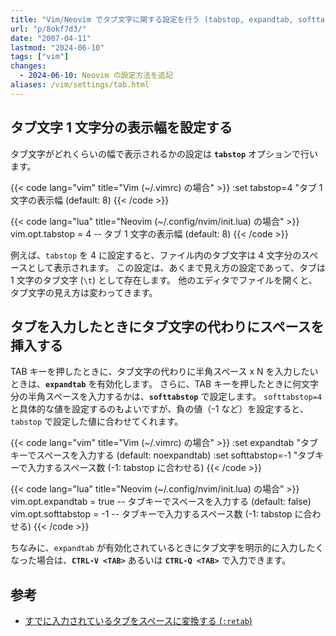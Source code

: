 ```yaml
---
title: "Vim/Neovim でタブ文字に関する設定を行う (tabstop, expandtab, softtabstop)"
url: "p/8okf7d3/"
date: "2007-04-11"
lastmod: "2024-06-10"
tags: ["vim"]
changes:
  - 2024-06-10: Neovim の設定方法を追記
aliases: /vim/settings/tab.html
---
```


タブ文字 1 文字分の表示幅を設定する
----

タブ文字がどれくらいの幅で表示されるかの設定は __`tabstop`__ オプションで行います。

{{< code lang="vim" title="Vim (~/.vimrc) の場合" >}}
:set tabstop=4  "タブ 1 文字の表示幅 (default: 8)
{{< /code >}}

{{< code lang="lua" title="Neovim (~/.config/nvim/init.lua) の場合" >}}
vim.opt.tabstop = 4  -- タブ 1 文字の表示幅 (default: 8)
{{< /code >}}

例えば、`tabstop` を 4 に設定すると、ファイル内のタブ文字は 4 文字分のスペースとして表示されます。
この設定は、あくまで見え方の設定であって、タブは 1 文字のタブ文字 (`\t`) として存在します。
他のエディタでファイルを開くと、タブ文字の見え方は変わってきます。


タブを入力したときにタブ文字の代わりにスペースを挿入する
----

TAB キーを押したときに、タブ文字の代わりに半角スペース x N を入力したいときは、__`expandtab`__ を有効化します。
さらに、TAB キーを押したときに何文字分の半角スペースを入力するかは、__`softtabstop`__ で設定します。
`softtabstop=4` と具体的な値を設定するのもよいですが、負の値（-1 など）を設定すると、`tabstop` で設定した値に合わせてくれます。

{{< code lang="vim" title="Vim (~/.vimrc) の場合" >}}
:set expandtab       "タブキーでスペースを入力する (default: noexpandtab)
:set softtabstop=-1  "タブキーで入力するスペース数 (-1: tabstop に合わせる)
{{< /code >}}

{{< code lang="lua" title="Neovim (~/.config/nvim/init.lua) の場合" >}}
vim.opt.expandtab = true  -- タブキーでスペースを入力する (default: false)
vim.opt.softtabstop = -1  -- タブキーで入力するスペース数 (-1: tabstop に合わせる)
{{< /code >}}

ちなみに、`expandtab` が有効化されているときにタブ文字を明示的に入力したくなった場合は、__`CTRL-V <TAB>`__ あるいは __`CTRL-Q <TAB>`__ で入力できます。


参考
----

- [すでに入力されているタブをスペースに変換する (`:retab`)](/p/w4qm7ok/)

